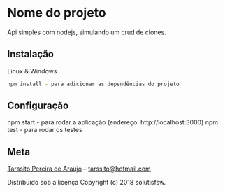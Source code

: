 # Nome do projeto

Api simples com nodejs, simulando um crud de clones.

## Instalação
Linux & Windows

```sh
npm install - para adicionar as dependências do projeto

```
## Configuração
npm start - para rodar a aplicação (endereço: http://localhost:3000)
npm test - para rodar os testes

## Meta
[Tarssito Pereira de Araujo](https://www.linkedin.com/in/tarssito-pereira-b180a8130/) – tarssito@hotmail.com

Distribuído sob a licença Copyright (c) 2018 solutisfsw.